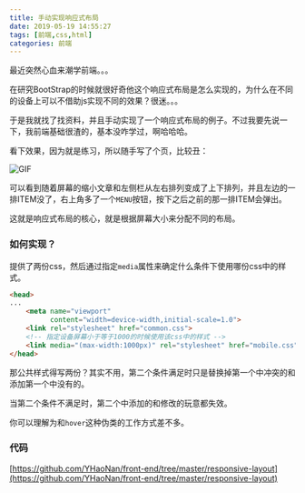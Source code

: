 ```yaml
---
title: 手动实现响应式布局
date: 2019-05-19 14:55:27
tags: [前端,css,html]
categories: 前端
---
```

最近突然心血来潮学前端。。。

在研究BootStrap的时候就很好奇他这个响应式布局是怎么实现的，为什么在不同的设备上可以不借助js实现不同的效果？很迷。。。

于是我就找了找资料，并且手动实现了一个响应式布局的例子。不过我要先说一下，我前端基础很渣的，基本没咋学过，啊哈哈哈。

看下效果，因为就是练习，所以随手写了个页，比较丑：

![GIF](http://prgs9av8q.bkt.clouddn.com/compared.gif)

可以看到随着屏幕的缩小文章和左侧栏从左右排列变成了上下排列，并且左边的一排ITEM没了，右上角多了一个`MENU`按钮，按下之后之前的那一排ITEM会弹出。

这就是响应式布局的核心，就是根据屏幕大小来分配不同的布局。

### 如何实现？
提供了两份css，然后通过指定`media`属性来确定什么条件下使用哪份css中的样式。

```html
<head>
...
    <meta name="viewport"
          content="width=device-width,initial-scale=1.0">
    <link rel="stylesheet" href="common.css">
    <!-- 指定设备屏幕小于等于1000的时候使用该css中的样式 -->
    <link media="(max-width:1000px)" rel="stylesheet" href="mobile.css">
</head>
```
那公共样式得写两份？其实不用，第二个条件满足时只是替换掉第一个中冲突的和添加第一个中没有的。

当第二个条件不满足时，第二个中添加的和修改的玩意都失效。

你可以理解为和`hover`这种伪类的工作方式差不多。

### 代码
[https://github.com/YHaoNan/front-end/tree/master/responsive-layout](https://github.com/YHaoNan/front-end/tree/master/responsive-layout)
